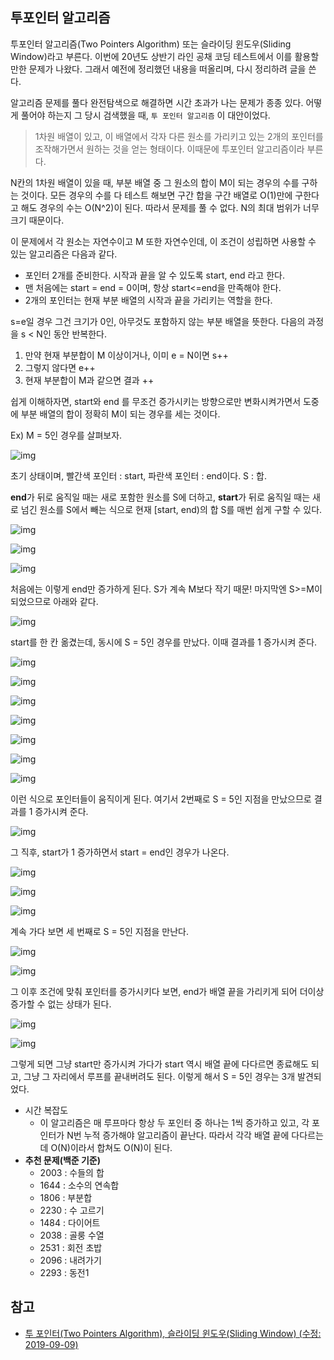 ## 투포인터 알고리즘

투포인터 알고리즘(Two Pointers Algorithm) 또는 슬라이딩 윈도우(Sliding Window)라고 부른다. 이번에 20년도 상반기 라인 공채 코딩 테스트에서 이를 활용할 만한 문제가 나왔다. 그래서 예전에 정리했던 내용을 떠올리며, 다시 정리하려 글을 쓴다.



알고리즘 문제를 풀다 완전탐색으로 해결하면 시간 초과가 나는 문제가 종종 있다. 어떻게 풀어야 하는지 그 당시 검색했을 때, 
`투 포인터 알고리즘` 이 대안이었다.

> 1차원 배열이 있고, 이 배열에서 각자 다른 원소를 가리키고 있는 2개의 포인터를 조작해가면서 원하는 것을 얻는 형태이다. 이때문에 투포인터 알고리즘이라 부른다.



N칸의 1차원 배열이 있을 때, 부분 배열 중 그 원소의 합이 M이 되는 경우의 수를 구하는 것이다. 모든 경우의 수를 다 테스트 해보면 구간 합을 구간 배열로 O(1)만에 구한다고 해도 경우의 수는 O(N^2)이 된다. 따라서 문제를 풀 수 없다. N의 최대 범위가 너무 크기 때문이다. 



이 문제에서 각 원소는 자연수이고 M 또한 자연수인데, 이 조건이 성립하면 사용할 수 있는 알고리즘은 다음과 같다.

- 포인터 2개를 준비한다. 시작과 끝을 알 수 있도록 start, end 라고 한다.
- 맨 처음에는 start = end = 0이며, 항상 start<=end을 만족해야 한다.
- 2개의 포인터는 현재 부분 배열의 시작과 끝을 가리키는 역할을 한다.

s=e일 경우 그건 크기가 0인, 아무것도 포함하지 않는 부분 배열을 뜻한다. 다음의 과정을 s < N인 동안 반복한다.

1. 만약 현재 부분합이 M 이상이거나, 이미 e = N이면 s++
2. 그렇지 않다면 e++
3. 현재 부분합이 M과 같으면 결과 ++ 

쉽게 이해하자면, start와 end 를 무조건 증가시키는 방향으로만 변화시켜가면서 도중에 부분 배열의 합이 정확히 M이 되는 경우를 세는 것이다. 



Ex) M = 5인 경우를 살펴보자.

![img](https://mblogthumb-phinf.pstatic.net/20160824_56/kks227_1471976777631dvMpe_PNG/1.png?type=w2)

초기 상태이며, 빨간색 포인터 : start, 파란색 포인터 : end이다. S : 합.

**end**가 뒤로 움직일 때는 새로 포함한 원소를 S에 더하고, **start**가 뒤로 움직일 때는 새로 넘긴 원소를 S에서 빼는 식으로 현재 [start, end)의 합 S를 매번 쉽게 구할 수 있다.

![img](https://mblogthumb-phinf.pstatic.net/20160824_196/kks227_1471976777962Qks67_PNG/2.png?type=w2)

![img](https://mblogthumb-phinf.pstatic.net/20160824_274/kks227_1471976778508STsIS_PNG/3.png?type=w2)

![img](https://mblogthumb-phinf.pstatic.net/20160824_118/kks227_1471976778842HkF4H_PNG/4.png?type=w2)

처음에는 이렇게 end만 증가하게 된다. S가 계속 M보다 작기 때문! 마지막엔 S>=M이 되었으므로 아래와 같다.

![img](https://mblogthumb-phinf.pstatic.net/20160824_101/kks227_1471976779156aosTT_PNG/5.png?type=w2)

start를 한 칸 옮겼는데, 동시에 S = 5인 경우를 만났다. 이때 결과를 1 증가시켜 준다.

![img](https://mblogthumb-phinf.pstatic.net/20160824_186/kks227_1471976779456z8WVP_PNG/6.png?type=w2)

![img](https://mblogthumb-phinf.pstatic.net/20160824_1/kks227_1471976779887ko5yw_PNG/7.png?type=w2)

![img](https://mblogthumb-phinf.pstatic.net/20160824_265/kks227_1471976780291PDw0Y_PNG/8.png?type=w2)

![img](https://mblogthumb-phinf.pstatic.net/20160824_139/kks227_1471976780603hkxD5_PNG/9.png?type=w2)

![img](https://mblogthumb-phinf.pstatic.net/20160824_284/kks227_1471976780877YjQiA_PNG/10.png?type=w2)

![img](https://mblogthumb-phinf.pstatic.net/20160824_101/kks227_1471976781212P3Li0_PNG/11.png?type=w2)

![img](https://mblogthumb-phinf.pstatic.net/20160824_188/kks227_14719767815252r1eQ_PNG/12.png?type=w2)

이런 식으로 포인터들이 움직이게 된다. 여기서 2번째로 S = 5인 지점을 만났으므로 결과를 1 증가시켜 준다.

![img](https://mblogthumb-phinf.pstatic.net/20160824_80/kks227_14719767817475h0eo_PNG/13.png?type=w2)

그 직후, start가 1 증가하면서 start = end인 경우가 나온다.

![img](https://mblogthumb-phinf.pstatic.net/20160824_240/kks227_1471976782107sRHbv_PNG/14.png?type=w2)

![img](https://mblogthumb-phinf.pstatic.net/20160824_240/kks227_14719767826459iErQ_PNG/15.png?type=w2)

![img](https://mblogthumb-phinf.pstatic.net/20160824_192/kks227_1471976782977RS8E6_PNG/16.png?type=w2)

계속 가다 보면 세 번째로 S = 5인 지점을 만난다.

![img](https://mblogthumb-phinf.pstatic.net/20160824_147/kks227_1471976783270H1Bah_PNG/17.png?type=w2)

![img](https://mblogthumb-phinf.pstatic.net/20160824_44/kks227_1471976783607C4F3g_PNG/18.png?type=w2)

그 이후 조건에 맞춰 포인터를 증가시키다 보면, end가 배열 끝을 가리키게 되어 더이상 증가할 수 없는 상태가 된다.

![img](https://mblogthumb-phinf.pstatic.net/20160824_197/kks227_1471976784071FLqRR_PNG/19.png?type=w2)

![img](https://mblogthumb-phinf.pstatic.net/20160824_87/kks227_14719767845214em80_PNG/20.png?type=w2)

그렇게 되면 그냥 start만 증가시켜 가다가 start 역시 배열 끝에 다다르면 종료해도 되고, 그냥 그 자리에서 루프를 끝내버려도 된다. 이렇게 해서 S = 5인 경우는 3개 발견되었다.



- 시간 복잡도 
  - 이 알고리즘은 매 루프마다 항상 두 포인터 중 하나는 1씩 증가하고 있고, 각 포인터가 N번 누적 증가해야 알고리즘이 끝난다. 따라서 각각 배열 끝에 다다르는데 O(N)이라서 합쳐도 O(N)이 된다.
- **추천 문제(백준 기준)**
  - 2003 : 수들의 합
  - 1644 : 소수의 연속합
  - 1806 : 부분합
  - 2230 : 수 고르기
  - 1484 : 다이어트
  - 2038 : 골룽 수열
  - 2531 : 회전 초밥
  - 2096 : 내려가기
  - 2293 : 동전1



## 참고

- [투 포인터(Two Pointers Algorithm), 슬라이딩 윈도우(Sliding Window) (수정: 2019-09-09)](https://m.blog.naver.com/kks227/220795165570)

